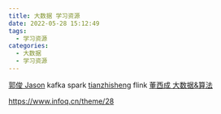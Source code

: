 ```yaml
---
title: 大数据 学习资源
date: 2022-05-28 15:12:49
tags:
  - 学习资源
categories: 
  - 大数据 
  - 学习资源    
---
```


<p></p>
<!-- more -->

 
[郭俊 Jason](http://www.jasongj.com/)   kafka spark
[tianzhisheng](http://www.54tianzhisheng.cn/tags/Flink/)    flink
[董西成  大数据&算法](http://dongxicheng.org/)  

https://www.infoq.cn/theme/28


